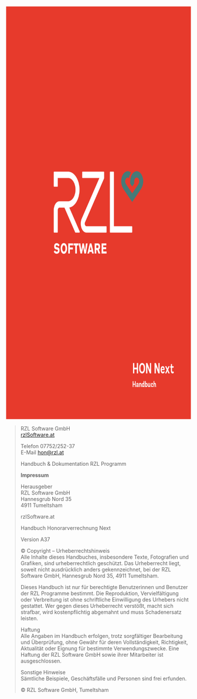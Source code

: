 <img src=".\img/image1.jpg"
style="width:8.27917in;height:11.70833in" />

> RZL Software GmbH  
> [rzlSoftware.at](http://www.rzl.at)
>
> Telefon 07752/252-37  
> E-Mail <hon@rzl.at>
>
> Handbuch & Dokumentation RZL Programm
>
> **Impressum**
>
> Herausgeber  
> RZL Software GmbH  
> Hannesgrub Nord 35  
> 4911 Tumeltsham
>
> rzlSoftware.at
>
> Handbuch Honorarverrechnung Next
>
> Version A37
>
> © Copyright – Urheberrechtshinweis  
> Alle Inhalte dieses Handbuches, insbesondere Texte, Fotografien und
> Grafiken, sind urheberrechtlich geschützt. Das Urheberrecht liegt,
> soweit nicht ausdrücklich anders gekennzeichnet, bei der RZL Software
> GmbH, Hannesgrub Nord 35, 4911 Tumeltsham.
>
> Dieses Handbuch ist nur für berechtigte Benutzerinnen und Benutzer der
> RZL Programme bestimmt. Die Reproduktion, Vervielfältigung oder
> Verbreitung ist ohne schriftliche Einwilligung des Urhebers nicht
> gestattet. Wer gegen dieses Urheberrecht verstößt, macht sich
> strafbar, wird kostenpflichtig abgemahnt und muss Schadenersatz
> leisten.
>
> Haftung  
> Alle Angaben im Handbuch erfolgen, trotz sorgfältiger Bearbeitung und
> Überprüfung, ohne Gewähr für deren Vollständigkeit, Richtigkeit,
> Aktualität oder Eignung für bestimmte Verwendungszwecke. Eine Haftung
> der RZL Software GmbH sowie ihrer Mitarbeiter ist ausgeschlossen.
>
> Sonstige Hinweise  
> Sämtliche Beispiele, Geschäftsfälle und Personen sind frei erfunden.
>
> © RZL Software GmbH, Tumeltsham
